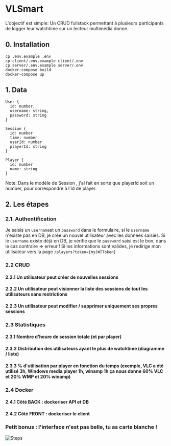 # VLSmart

L'objectif est simple: Un CRUD fullstack permettant à plusieurs participants de logger leur watchtime sur un lecteur multimédia donné.

## 0. Installation
```
cp .env.example .env
cp client/.env.example client/.env
cp server/.env.example server/.env
docker-compose build
docker-compose up
```

## 1. Data

```
User {
  id: number,
  username: string,
  password: string
}

Session {
  id: number
  time: number
  userId: number
  playerId: string
}

Player {
  id: number
  name: string
}
```
Note: Dans le modèle de Session , j'ai fait en sorte que playerId soit un number, pour correspondre à l'id de player.

## 2. Les étapes

### 2.1. Authentification

Je saisis un `username`et un `password` dans le formulaire, si le `username` n'existe pas en DB, je crée un nouvel utilisateur avec les données saisies. Si le `username` existe déjà en DB, je vérifie que le `password` saisi est le bon, dans le cas contraire => erreur ! Si les informations sont valides, je redirige mon utilisateur vers la page `/players?token={myJWTToken}`

### 2.2 CRUD

#### 2.2.1 Un utilisateur peut créer de nouvelles sessions

#### 2.2.2 Un utilisateur peut visionner la liste des sessions de tout les utilisateurs sans restrictions

#### 2.2.3 Un utilisateur peut modifier / supprimer uniquement ses propres sessions

### 2.3 Statistiques

#### 2.3.1 Nombre d'heure de session totale (et par player)

#### 2.3.2 Distribution des utilisateurs ayant le plus de watchtime (diagramme / liste)

#### 2.3.3 % d'utilisation par player en fonction du temps (exemple, VLC a été utilisé 3h, Windows media player 1h, winamp 1h ça nous donne 60% VLC et 20% WMP et 20% winamp)

### 2.4 Docker

#### 2.4.1 Côté BACK : dockeriser API et DB

#### 2.4.2 Côté FRONT : dockeriser le client

### Petit bonus : l'interface n'est pas belle, tu as carte blanche !

![Steps](https://i.imgflip.com/6610pz.jpg)
